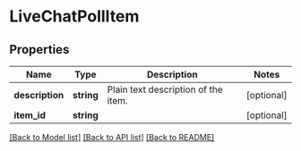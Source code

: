 # LiveChatPollItem

## Properties
Name | Type | Description | Notes
------------ | ------------- | ------------- | -------------
**description** | **string** | Plain text description of the item. | [optional] 
**item_id** | **string** |  | [optional] 

[[Back to Model list]](../README.md#documentation-for-models) [[Back to API list]](../README.md#documentation-for-api-endpoints) [[Back to README]](../README.md)


